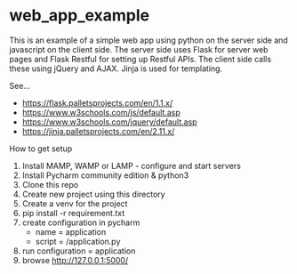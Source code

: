 # web_app_example

This is an example of a simple web app using python on the server side and javascript on the client side.  The server side uses Flask for server web pages and Flask Restful for setting up Restful APIs.  The client side calls these using jQuery and AJAX.  Jinja is used for templating.

See...
- https://flask.palletsprojects.com/en/1.1.x/
- https://www.w3schools.com/js/default.asp
- https://www.w3schools.com/jquery/default.asp
- https://jinja.palletsprojects.com/en/2.11.x/

How to get setup

1. Install MAMP, WAMP or LAMP - configure and start servers
2. Install Pycharm community edition & python3
3. Clone this repo
4. Create new project using this directory
5. Create a venv for the project
6. pip install -r requirement.txt
7. create configuration in pycharm
    - name = application
    - script = <path>/application.py
8. run configuration = application
9. browse http://127.0.0.1:5000/


